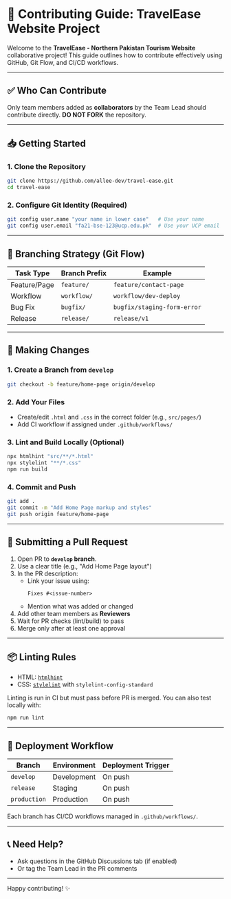 # 🧭 Contributing Guide: TravelEase Website Project

Welcome to the **TravelEase - Northern Pakistan Tourism Website** collaborative project! This guide outlines how to contribute effectively using GitHub, Git Flow, and CI/CD workflows.

---

## ✅ Who Can Contribute
Only team members added as **collaborators** by the Team Lead should contribute directly. **DO NOT FORK** the repository.

---

## 📥 Getting Started

### 1. Clone the Repository
```bash
git clone https://github.com/allee-dev/travel-ease.git
cd travel-ease
```

### 2. Configure Git Identity (Required)
```bash
git config user.name "your name in lower case"   # Use your name
git config user.email "fa21-bse-123@ucp.edu.pk"  # Use your UCP email
```

---

## 🌿 Branching Strategy (Git Flow)

| Task Type         | Branch Prefix     | Example                      |
|------------------|-------------------|------------------------------|
| Feature/Page      | `feature/`        | `feature/contact-page`       |
| Workflow          | `workflow/`       | `workflow/dev-deploy`        |
| Bug Fix           | `bugfix/`         | `bugfix/staging-form-error`  |
| Release           | `release/`        | `release/v1`                 |

---

## 🚧 Making Changes

### 1. Create a Branch from `develop`
```bash
git checkout -b feature/home-page origin/develop
```

### 2. Add Your Files
- Create/edit `.html` and `.css` in the correct folder (e.g., `src/pages/`)
- Add CI workflow if assigned under `.github/workflows/`

### 3. Lint and Build Locally (Optional)
```bash
npx htmlhint "src/**/*.html"
npx stylelint "**/*.css"
npm run build
```

### 4. Commit and Push
```bash
git add .
git commit -m "Add Home Page markup and styles"
git push origin feature/home-page
```

---

## 🔁 Submitting a Pull Request
1. Open PR to **`develop` branch**.
2. Use a clear title (e.g., "Add Home Page layout")
3. In the PR description:
   - Link your issue using:
     ```
     Fixes #<issue-number>
     ```
   - Mention what was added or changed
4. Add other team members as **Reviewers**
5. Wait for PR checks (lint/build) to pass
6. Merge only after at least one approval

---

## 📦 Linting Rules
- HTML: [`htmlhint`](https://github.com/htmlhint/HTMLHint)
- CSS: [`stylelint`](https://stylelint.io/) with `stylelint-config-standard`

Linting is run in CI but must pass before PR is merged. You can also test locally with:
```bash
npm run lint
```

---

## 🚀 Deployment Workflow
| Branch     | Environment     | Deployment Trigger |
|------------|------------------|---------------------|
| `develop`  | Development      | On push             |
| `release`  | Staging          | On push             |
| `production`| Production      | On push             |

Each branch has CI/CD workflows managed in `.github/workflows/`.

---

## 📞 Need Help?
- Ask questions in the GitHub Discussions tab (if enabled)
- Or tag the Team Lead in the PR comments

---

Happy contributing! ✨

